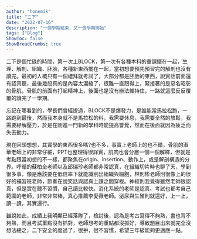 ```yaml
---
author: "honemik"
title: "二下"
date: "2022-07-16"
description: "一個學期結束，又一個學期開始"
tags: ["Blog"]
ShowToc: false
ShowBreadCrumbs: true
---
```


二下是個忙碌的時間，第一次上BLOCK，第一次有各種本科的重課擺在一起，生理、解剖、組織、胚胎，各種新東西擺在一起，當初想要預先預習完的解剖也沒有讀完。最初的人概只有一個禮拜就考試了，大部分都是胚胎的東西，說實話前面還有認真聽，最後幾段真的是內容太濃縮了，很難一直跟得上，緊接著的是惡名昭彰的骨肌，骨肌的前面有打起精神上，後面也是沒有辦法維持住，一路就這麼反反覆覆的讀完了一學期。

忘記在哪看到的，學長們曾經提過，BLOCK不是爆發力，是誰能當馬拉松跑，一路跑到最後，然而我本身就不是馬拉松的料，我需要休息，我需要全然的放鬆，我需要紓解壓力，於是在剛進一門新的學科時能提高警覺，然而在後面就因為疲乏而失去動力。

現在回頭想想，其實學的東西很多嗎?也不多，事實上老師上的也不錯，骨肌的淑華老師上的非常仔細，PPT也整理得很詳實，肌肉也會分層一個一個解釋，但就是考點跟當初想的不一樣，都聚焦在origin、insertion、動作上，或是解剖構造的分界。呼循的蘇柏全老師以及邱瑞珍老師都非常認真，在組織切片時也聊了天，學到很多事，像是應該要在低倍率下就能識別出組織與細胞，林則彬老師則很像上的很好的補習班老師，節奏在說笑話與認真上課之間穿梭。神經則我覺得雖然老師很認真，但是實在聽不習慣，自己讀比較快。消化系統的老師是認真、考試也都考自己範圍的老師，非常非常棒，真心推薦李愛薇老師。泌尿與生殖則就還好，上一上，讀一讀，其實還行。

雖說如此，成績上我明顯已經落隊了，檢討後，認為是考古寫得不夠熟，書也背不夠熟，而且考試重點沒有抓對，老師想考的重點都沒抓好，導致題目出來就完全沒想法總之，二下安全的度過了，很拚，很不習慣，希望三年級能夠更適應一點。